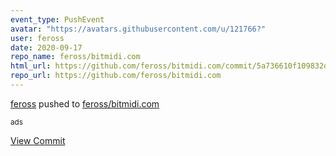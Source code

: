 ```yaml
---
event_type: PushEvent
avatar: "https://avatars.githubusercontent.com/u/121766?"
user: feross
date: 2020-09-17
repo_name: feross/bitmidi.com
html_url: https://github.com/feross/bitmidi.com/commit/5a736610f109832d7a9deaf8f9564623e99deee6
repo_url: https://github.com/feross/bitmidi.com
---
```


<a href='https://github.com/feross' target='_blank'>feross</a> pushed to <a href='https://github.com/feross/bitmidi.com' target='_blank'>feross/bitmidi.com</a>

<small>ads</small>

<a href='https://github.com/feross/bitmidi.com/commit/5a736610f109832d7a9deaf8f9564623e99deee6' target='_blank'>View Commit</a>